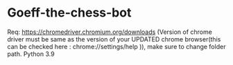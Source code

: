 # Goeff-the-chess-bot


Req:
https://chromedriver.chromium.org/downloads         (Version of chrome driver must be same as the version of your UPDATED chrome browser(this can be checked here : chrome://settings/help )), make sure to change folder path.
Python 3.9
